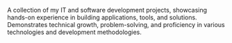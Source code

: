 A collection of my IT and software development projects, showcasing hands-on experience in building applications, tools, and solutions. Demonstrates technical growth, problem-solving, and proficiency in various technologies and development methodologies.

